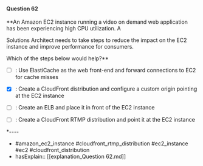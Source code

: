 #### Question  62

**An Amazon EC2 instance running a video on demand web application has been experiencing high CPU utilization. A

Solutions Architect needs to take steps to reduce the impact on the EC2 instance and improve performance for consumers.

Which of the steps below would help?**

- [ ] :  Use ElastiCache as the web front-end and forward connections to EC2 for cache misses

- [x] :  Create a CloudFront distribution and configure a custom origin pointing at the EC2 instance

- [ ] :  Create an ELB and place it in front of the EC2 instance

- [ ] :  Create a CloudFront RTMP distribution and point it at the EC2 instance

*----

- #amazon_ec2_instance #cloudfront_rtmp_distribution #ec2_instance #ec2 #cloudfront_distribution
- hasExplain:: [[explanation_Question  62.md]]
